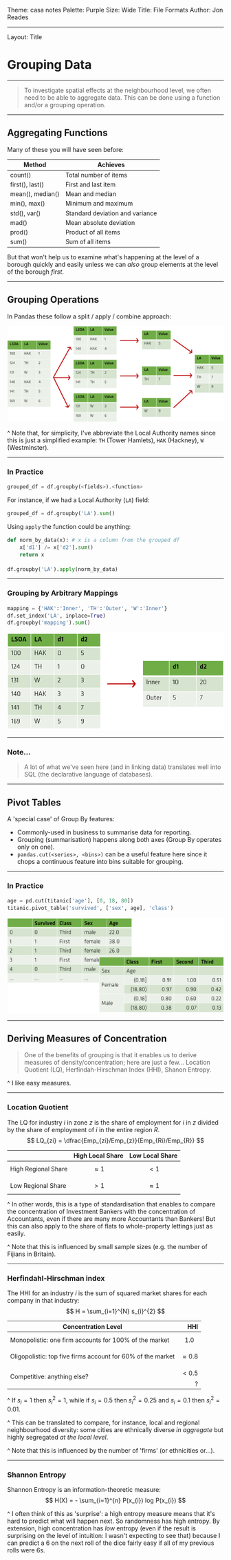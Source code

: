 Theme: casa notes
Palette: Purple
Size: Wide
Title: File Formats
Author: Jon Reades

---
Layout: Title
# Grouping Data

---

> To investigate spatial effects at the neighbourhood level, we often need to be able to aggregate data. This can be done using a function and/or a grouping operation.

---
## Aggregating Functions

Many of these you will have seen before:

| Method           | Achieves                        |
| ---------------- | ------------------------------- |
| count()          | Total number of items           |
| first(), last()  | First and last item             |
| mean(), median() | Mean and median                 |
| min(), max()     | Minimum and maximum             |
| std(), var()     | Standard deviation and variance |
| mad()            | Mean absolute deviation         |
| prod()           | Product of all items            |
| sum()            | Sum of all items                |

But that won't help us to examine what's happening at the level of a borough quickly and easily unless we can *also* group elements at the level of the borough *first*.

---
## Grouping Operations

In Pandas these follow a split / apply / combine approach:

![](img/Split-Apply-Combine.png)

^ Note that, for simplicity, I've abbreviate the Local Authority names since this is just a simplified example: `TH` (Tower Hamlets), `HAK` (Hackney), `W` (Westminster).

---
### In Practice

```python
grouped_df = df.groupby(<fields>).<function>
```

For instance, if we had a Local Authority (`LA`) field:

```python
grouped_df = df.groupby('LA').sum()
```

Using `apply` the function could be anything:

```python
def norm_by_data(x): # x is a column from the grouped df
	x['d1'] /= x['d2'].sum() 
	return x

df.groupby('LA').apply(norm_by_data)
```

---
### Grouping by Arbitrary Mappings

```python
mapping = {'HAK':'Inner', 'TH':'Outer', 'W':'Inner'}
df.set_index('LA', inplace=True)
df.groupby('mapping').sum()
```

![](img/Arbitrary_Mappings.png)

---

### Note...

> A lot of what we've seen here (and in linking data) translates well into SQL (the declarative language of databases).

---

## Pivot Tables

A 'special case' of Group By features:

- Commonly-used in business to summarise data for reporting.
- Grouping (summarisation) happens along both axes (Group By operates only on one).
- `pandas.cut(<series>, <bins>)` can be a useful feature here since it chops a continuous feature into bins suitable for grouping.

---

### In Practice

```python
age = pd.cut(titanic['age'], [0, 18, 80])
titanic.pivot_table('survived', ['sex', age], 'class')
```

![](img/Pivot_Table.png)

---

## Deriving Measures of Concentration

> One of the benefits of grouping is that it enables us to derive measures of density/concentration; here are just a few... Location Quotient (LQ), Herfindah-Hirschman Index (HHI), Shanon Entropy.

^ I like easy measures.

---

### Location Quotient

The LQ for industry *i* in zone *z* is the share of employment for *i* in *z* divided by the share of employment of *i* in the entire region *R*.
$$
LQ_{zi} = \dfrac{Emp_{zi}/Emp_{z}}{Emp_{Ri}/Emp_{R}}
$$


|  &nbsp; | High Local Share | Low Local Share |
| ------- | ---------------- | --------------- |
| High Regional Share | $$\approx 1$$ | $$< 1$$ |
| Low Regional Share  | $$> 1$$ | $$\approx 1$$ |

^ In other words, this is a type of standardisation that enables to compare the concentration of Investment Bankers with the concentration of Accountants, even if there are many more Accountants than Bankers! But this can also apply to the share of flats to whole-property lettings just as easily.

^ Note that this is influenced by small sample sizes (e.g. the number of Fijians in Britain).

---
### Herfindahl-Hirschman index

The HHI for an industry *i* is the sum of squared market shares for each company in that industry:
$$
H = \sum_{i=1}^{N} s_{i}^{2}
$$


| Concentration Level | HHI | 
| ------------------- | --: |
| Monopolistic: one firm accounts for 100% of the market | $$1.0$$ |
| Oligopolistic: top five firms account for 60% of the market | $$\approx 0.8$$  |
| Competitive: anything else? | $$< 0.5$$? |

^ If $s_{i} = 1$ then $s_{i}^{2} = 1$, while if $s_{i} = 0.5$ then $s_{i}^{2} = 0.25$ and $s_{i} = 0.1$ then $s_{i}^{2} = 0.01$.

^ This can be translated to compare, for instance, local and regional neighbourhood diversity: some cities are ethnically diverse *in aggregate* but highly segregated *at the local level*.

^ Note that this is influenced by the number of 'firms' (or ethnicities or...).

---
### Shannon Entropy

Shannon Entropy is an information-theoretic measure:
$$
H(X) = - \sum_{i=1}^{n} P(x_{i}) log P(x_{i})
$$

^ I often think of this as 'surprise': a high entropy measure means that it's hard to predict what will happen next. So randomness has high entropy. By extension, high concentration has *low* entropy (even if the result is surprising on the level of intuition: I wasn't expecting to see that) because I can predict a 6 on the next roll of the dice fairly easy if all of my previous rolls were 6s.